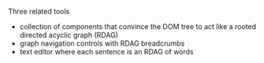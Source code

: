 Three related tools

- collection of components that convince the DOM tree to act like a rooted directed acyclic graph (RDAG)
- graph navigation controls with RDAG breadcrumbs
- text editor where each sentence is an RDAG of words
